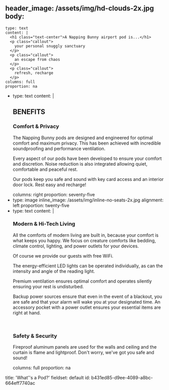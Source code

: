 header_image: /assets/img/hd-clouds-2x.jpg
body:
  -
    type: text
    content: |
      <h1 class="text-center">A Napping Bunny airport pod is...</h1>
      <p class="callout">
      	your personal snuggly sanctuary
      </p>
      <p class="callout">
      	an escape from chaos
      </p>
      <p class="callout">
      	refresh, recharge
      </p>
    columns: full
    proportion: na
  -
    type: text
    content: |
      <h2>BENEFITS
      </h2>
      <h3>Comfort & Privacy
      </h3>
      <p>The Napping Bunny pods are designed and engineered for optimal comfort and maximum privacy. This has been achieved with incredible soundproofing and performance ventilation.
      </p>
      <p>Every aspect of our pods have been developed to ensure your comfort and discretion.  Noise reduction is also integrated allowing quiet, comfortable and peaceful rest.<a href="https://capsulebed.info/en/"></a>
      </p>
      <p>Our pods keep you safe and sound with key card access and an interior door lock.  Rest easy and recharge!
      </p>
    columns: right
    proportion: seventy-five
  -
    type: image
    inline_image: /assets/img/inline-no-seats-2x.jpg
    alignment: left
    proportion: twenty-five
  -
    type: text
    content: |
      <h3>Modern & Hi-Tech Living</h3>
      <p>All the comforts of modern living are built in, because your comfort is what keeps you happy.  We focus on creature comforts like bedding, climate control, lighting, and power outlets for your devices.
      </p>
      <p>Of course we provide our guests with free WiFi.
      </p>
      <p>The energy-efficient LED lights can be operated individually, as can the intensity and angle of the reading light.
      </p>
      <p>Premium ventilation ensures optimal comfort and operates silently ensuring your rest is undisturbed.
      </p>
      <p> Backup power sources ensure that even in the event of a blackout, you are safe and that your alarm will wake you at your designated time. An accessory pocket with a power outlet ensures your essential items are right at hand.
      </p>
      <p><br>
      </p>
      <h3>Safety & Security</h3>
      <p>Fireproof aluminum panels are used for the walls and ceiling and the curtain is flame and lightproof.  Don't worry, we've got you safe and sound!
      </p>
    columns: full
    proportion: na
title: 'What''s a Pod?'
fieldset: default
id: b431ed85-d9ee-4089-a8bc-664eff7740ac
